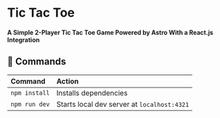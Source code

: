 # Tic Tac Toe

#### A Simple 2-Player Tic Tac Toe Game Powered by Astro With a React.js Integration

## 🧞 Commands

| Command                   | Action                                           |
| :------------------------ | :----------------------------------------------- |
| `npm install`             | Installs dependencies                            |
| `npm run dev`             | Starts local dev server at `localhost:4321`      |
